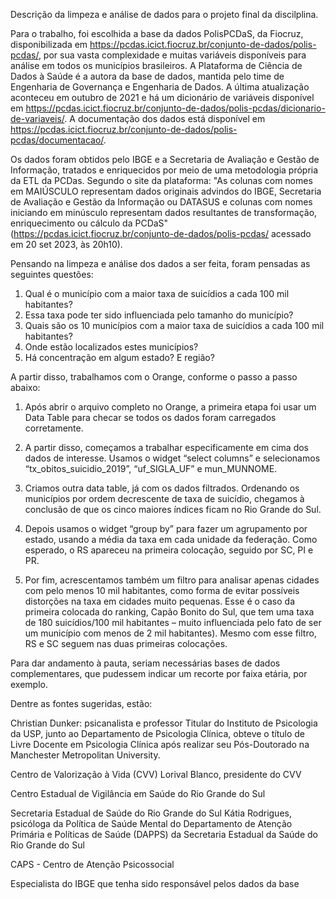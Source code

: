 Descrição da limpeza e análise de dados para o projeto final da discilplina.

Para o trabalho, foi escolhida a base da dados PolisPCDaS, da Fiocruz, disponibilizada em https://pcdas.icict.fiocruz.br/conjunto-de-dados/polis-pcdas/, por sua vasta complexidade e muitas variáveis disponíveis para análise em todos os municípios brasileiros.  A Plataforma de Ciência de Dados à Saúde é a autora da base de dados, mantida pelo time de Engenharia de Governança e Engenharia de Dados. A última atualização aconteceu em outubro de 2021 e há um dicionário de variáveis disponível em https://pcdas.icict.fiocruz.br/conjunto-de-dados/polis-pcdas/dicionario-de-variaveis/. A documentação dos dados está disponível em https://pcdas.icict.fiocruz.br/conjunto-de-dados/polis-pcdas/documentacao/.

Os dados foram obtidos pelo IBGE e a Secretaria de Avaliação e Gestão de Informação, tratados e enriquecidos por meio de uma metodologia própria da ETL da PCDas. Segundo o site da plataforma: "As colunas com nomes em MAIÚSCULO representam dados originais advindos do IBGE, Secretaria de Avaliação e Gestão da Informação ou DATASUS e colunas com nomes iniciando em minúsculo representam dados resultantes de transformação, enriquecimento ou cálculo da PCDaS" (https://pcdas.icict.fiocruz.br/conjunto-de-dados/polis-pcdas/ acessado em 20 set 2023, às 20h10).

Pensando na limpeza e análise dos dados a ser feita, foram pensadas as seguintes questões:

1) Qual é o município com a maior taxa de suicídios a cada 100 mil habitantes?
2) Essa taxa pode ter sido influenciada pelo tamanho do município?
3) Quais são os 10 municípios com a maior taxa de suicídios a cada 100 mil habitantes?
4) Onde estão localizados estes municípios?
5) Há concentração em algum estado? E região?

A partir disso, trabalhamos com o Orange, conforme o passo a passo abaixo:
1) Após abrir o arquivo completo no Orange, a primeira etapa foi usar um Data Table para checar se todos os dados foram carregados corretamente.

2)	A partir disso, começamos a trabalhar especificamente em cima dos dados de interesse. Usamos o widget “select columns” e selecionamos “tx_obitos_suicidio_2019”, “uf_SIGLA_UF” e mun_MUNNOME.

3)	Criamos outra data table, já com os dados filtrados. Ordenando os municípios por ordem decrescente de taxa de suicídio, chegamos à conclusão de que os cinco maiores índices ficam no Rio Grande do Sul.

4)	Depois usamos o widget “group by” para fazer um agrupamento por estado, usando a média da taxa em cada unidade da federação. Como esperado, o RS apareceu na primeira colocação, seguido por SC, PI e PR. 

5)	Por fim, acrescentamos também um filtro para analisar apenas cidades com pelo menos 10 mil habitantes, como forma de evitar possíveis distorções na taxa em cidades muito pequenas. Esse é o caso da primeira colocada do ranking, Capão Bonito do Sul, que tem uma taxa de 180 suicídios/100 mil habitantes – muito influenciada pelo fato de ser um município com menos de 2 mil habitantes). Mesmo com esse filtro, RS e SC seguem nas duas primeiras colocações.

Para dar andamento à pauta, seriam necessárias bases de dados complementares, que pudessem indicar um recorte por faixa etária, por exemplo.

Dentre as fontes sugeridas, estão:

Christian Dunker: psicanalista e professor Titular do Instituto de Psicologia da USP, junto ao Departamento de Psicologia Clínica, obteve o título de Livre Docente em Psicologia Clínica após realizar seu Pós-Doutorado na Manchester Metropolitan University.

Centro de Valorização à Vida (CVV)
Lorival Blanco, presidente do CVV

Centro Estadual de Vigilância em Saúde do Rio Grande do Sul

Secretaria Estadual de Saúde do Rio Grande do Sul
Kátia Rodrigues, psicóloga da Política de Saúde Mental do Departamento de Atenção Primária e Políticas de Saúde (DAPPS) da Secretaria Estadual da Saúde do Rio Grande do Sul

CAPS - Centro de Atenção Psicossocial

Especialista do IBGE que tenha sido responsável pelos dados da base

